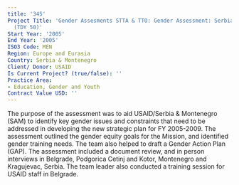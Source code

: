 ```yaml
---
title: '345'
Project Title: 'Gender Assesments STTA & TTO: Gender Assessment: Serbia & Montenegro
  (TDY 50)'
Start Year: '2005'
End Year: '2005'
ISO3 Code: MEN
Region: Europe and Eurasia
Country: Serbia & Montenegro
Client/ Donor: USAID
Is Current Project? (true/false): ''
Practice Area:
- Education, Gender and Youth
Contract Value USD: ''
---
```


The purpose of the assessment was to aid USAID/Serbia & Montenegro (SAM) to identify key gender issues and constraints that need to be addressed in developing the new strategic plan for FY 2005-2009. The assessment outlined the gender equity goals for the Mission, and identified gender training needs. The team also helped to draft a Gender Action Plan (GAP). The assessment included a document review, and in person interviews in Belgrade, Podgorica Cetinj and Kotor, Montenegro and Kragujevac, Serbia. The team leader also conducted a training session for USAID staff in Belgrade.